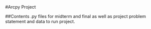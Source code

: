 #Arcpy Project

##Contents
.py files for midterm and final as well as project
problem statement and data to run project.